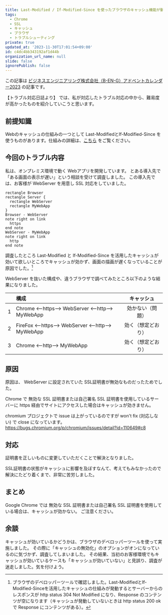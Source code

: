 ```yaml
---
title: Last-Modified / If-Modified-Since を使ったブラウザのキャッシュ機能が動作しない【トラブル対応日誌】
tags:
  - Chrome
  - SSL
  - キャッシュ
  - ブラウザ
  - トラブルシューティング
private: true
updated_at: '2023-11-30T17:01:54+09:00'
id: c4dc4bb343192af1d44b
organization_url_name: null
slide: false
ignorePublish: false
---
```


この記事は [ビジネスエンジニアリング株式会社（B-EN-G）アドベントカレンダー2023](https://qiita.com/advent-calendar/2023/b-en-g) の記事です。

【トラブル対応日誌より】 では、私が対応したトラブル対応の中から、難易度が高かったものを紹介していこうと思います。

## 前提知識
Webのキャッシュの仕組みの一つとして Last-ModifiedとIf-Modified-Since を使うものがあります。仕組みの詳細は、[こちら](https://developer.mozilla.org/ja/docs/Web/HTTP/Headers/If-Modified-Since) をご覧ください。

## 今回のトラブル内容
私は、オンプレミス環境で動く Webアプリを開発しています。
とある導入先で「ある画面の表示が遅い」という相談を受けて調査しました。
この導入先では、お客様が WebServer を用意し SSL 対応をしていました。

```plantuml
rectangle Browser
rectangle Server {
  rectangle WebServer
  rectangle MyWebApp
}
Browser - WebServer
note right on link
  https
end note
WebServer - MyWebApp
note right on link
  http
end note
```

調査したところ Last-Modified と If-Modified-Since を活用したキャッシュが効いて欲しいところでキャッシュが効かず、画面の描画が遅くなっていることが原因でした。[^1]

[^1]: ブラウザのデベロッパーツールで確認しました。Last-ModifiedとIf-Modified-Sinceを活用したキャッシュの仕組みが発動するとサーバーからのレスポンスが http status 304 Not Modified になり、Response のコンテンツが空になります（キャッシュが発動していないときは http status 200 ok で  Response にコンテンツがある）。

WebServer を抜いた構成や、違うブラウザで調べてみたところ以下のような結果になりました。

|   | 構成                                              | キャッシュ         |
|:-:|:--------------------------------------------------|:-----------------:|
| 1 | Chrome <--https-->  WebServer <--http--> MyWebApp | 効かない（問題）   |
| 2 | FireFox <--https--> WebServer <--http--> MyWebApp | 効く（想定どおり） |
| 3 | Chrome <--http-->   MyWebApp                      | 効く（想定どおり） |

## 原因
原因は、 WebServer に設定されていた SSL証明書が無効なものだったためでした。

Chrome で 無効な SSL 証明書または自己署名 SSL 証明書を使用しているサーバーに https 経由でサイトにアクセスした場合はキャッシュが効きません。

chromium プロジェクトで issue は上がっているのですが won't fix (対応しない) で close になっています。
https://bugs.chromium.org/p/chromium/issues/detail?id=110649#c8

## 対応
証明書を正しいものに変更していただくことで解決となりました。

SSL証明書の状態がキャッシュに影響を及ぼすなんて、考えてもみなかったので解決にたどり着くまで、非常に苦労しました。

## まとめ
Google Chrome では 無効な SSL 証明書または自己署名 SSL 証明書を使用している場合は、キャッシュが効かない。
ご注意ください。

## 余談
キャッシュが効いているかどうかは、ブラウザのデベロッパーツールを使って実施しました。
その際に「キャッシュの無効化」のオプションがオンになっているのに気づかず、調査してしまいました。
その結果、当初のお客様環境でもキャッシュが効いているケースも「キャッシュが効いていない」と見誤り、調査が迷走しました。気を付けよう。


